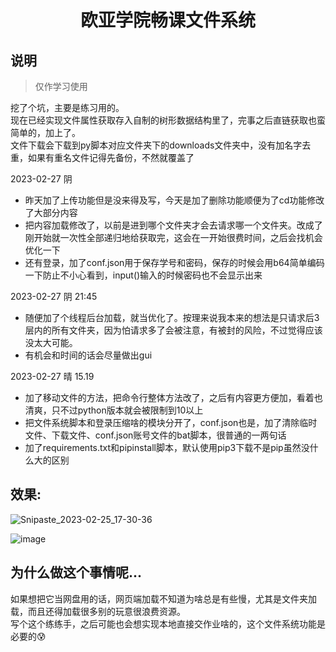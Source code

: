 <div align="center">

# 欧亚学院畅课文件系统

</div>

## 说明
> 仅作学习使用

挖了个坑，主要是练习用的。  
现在已经实现文件属性获取存入自制的树形数据结构里了，完事之后直链获取也蛮简单的，加上了。  
文件下载会下载到py脚本对应文件夹下的downloads文件夹中，没有加名字去重，如果有重名文件记得先备份，不然就覆盖了

2023-02-27  阴  
- 昨天加了上传功能但是没来得及写，今天是加了删除功能顺便为了cd功能修改了大部分内容  
- 把内容加载修改了，以前是进到哪个文件夹才会去请求哪一个文件夹。改成了刚开始就一次性全部递归地给获取完，这会在一开始很费时间，之后会找机会优化一下  
- 还有登录，加了conf.json用于保存学号和密码，保存的时候会用b64简单编码一下防止不小心看到，input()输入的时候密码也不会显示出来

2023-02-27  阴  21:45  
- 随便加了个线程后台加载，就当优化了。按理来说我本来的想法是只请求后3层内的所有文件夹，因为怕请求多了会被注意，有被封的风险，不过觉得应该没太大可能。  
- 有机会和时间的话会尽量做出gui

2023-02-27 晴  15.19
- 加了移动文件的方法，把命令行整体方法改了，之后有内容更方便加，看着也清爽，只不过python版本就会被限制到10以上  
- 把文件系统脚本和登录压缩啥的模块分开了，conf.json也是，加了清除临时文件、下载文件、conf.json账号文件的bat脚本，很普通的一两句话  
- 加了requirements.txt和pipinstall脚本，默认使用pip3下载不是pip虽然没什么大的区别


## 效果:
![Snipaste_2023-02-25_17-30-36](https://user-images.githubusercontent.com/96933655/221349911-7ead90de-8206-456f-86ec-a83ff35ccf3b.jpg)

![image](https://user-images.githubusercontent.com/96933655/221360515-a3e2b2d9-0884-4764-954a-648a76189830.png)



## 为什么做这个事情呢... 
如果想把它当网盘用的话，网页端加载不知道为啥总是有些慢，尤其是文件夹加载，而且还得加载很多别的玩意很浪费资源。  
写个这个练练手，之后可能也会想实现本地直接交作业啥的，这个文件系统功能是必要的😰
